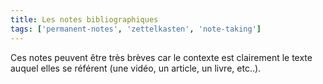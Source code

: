 ```yaml
---
title: Les notes bibliographiques
tags: ['permanent-notes', 'zettelkasten', 'note-taking']
---
```


Ces notes peuvent être très brèves car le contexte est clairement le texte auquel elles se référent (une vidéo, un article, un livre, etc..).